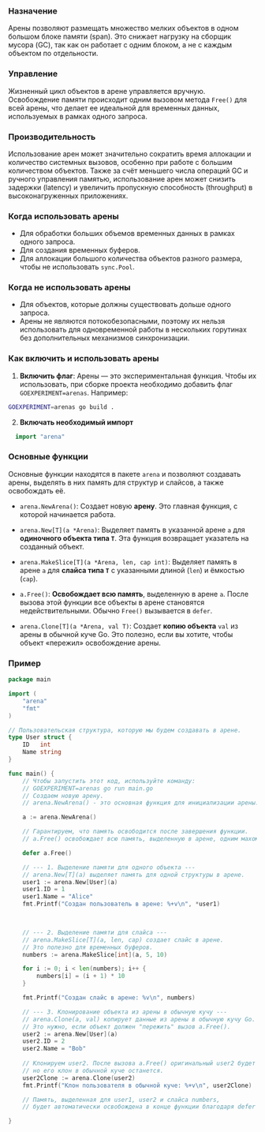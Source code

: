 
### Назначение 

Арены позволяют размещать множество мелких объектов в одном большом блоке памяти (span). Это снижает нагрузку на сборщик мусора (GC), так как он работает с одним блоком, а не с каждым объектом по отдельности.
    
### Управление

Жизненный цикл объектов в арене управляется вручную. Освобождение памяти происходит одним вызовом метода `Free()` для всей арены, что делает ее идеальной для временных данных, используемых в рамках одного запроса.

### Производительность

Использование арен может значительно сократить время аллокации и количество системных вызовов, особенно при работе с большим количеством объектов.  Также за  счёт меньшего числа операций GC и ручного управления памятью, использование арен может снизить задержки (latency) и увеличить пропускную способность (throughput) в высоконагруженных приложениях.


### Когда использовать арены

- Для обработки больших объемов временных данных в рамках одного запроса.
- Для создания временных буферов.
- Для аллокации большого количества объектов разного размера, чтобы не использовать `sync.Pool`.
    

### Когда не использовать арены

- Для объектов, которые должны существовать дольше одного запроса.
- Арены не являются потокобезопасными, поэтому их нельзя использовать для одновременной работы в нескольких горутинах без дополнительных механизмов синхронизации.


### Как включить и использовать арены

1. **Включить флаг**: Арены — это экспериментальная функция. Чтобы их использовать, при сборке проекта необходимо добавить флаг `GOEXPERIMENT=arenas`. Например:
```bash
GOEXPERIMENT=arenas go build .
```

2. **Включать необходимый импорт**
 ```go
   import "arena"
   ```

### Основные функции
Основные функции находятся в пакете `arena` и позволяют создавать арены, выделять в них память для структур и слайсов, а также освобождать её.

- `arena.NewArena()`: Создает новую **арену**. Это главная функция, с которой начинается работа.
    
- `arena.New[T](a *Arena)`: Выделяет память в указанной арене `a` для **одиночного объекта типа `T`**. Эта функция возвращает указатель на созданный объект.
    
- `arena.MakeSlice[T](a *Arena, len, cap int)`: Выделяет память в арене `a` для **слайса типа `T`** с указанными длиной (`len`) и ёмкостью (`cap`).
    
- `a.Free()`: **Освобождает всю память**, выделенную в арене `a`. После вызова этой функции все объекты в арене становятся недействительными. Обычно `Free()` вызывается в `defer`.
    
- `arena.Clone[T](a *Arena, val T)`: Создает **копию объекта** `val` из арены в обычной куче Go. Это полезно, если вы хотите, чтобы объект «пережил» освобождение арены.


### Пример
```go
package main

import (
    "arena"
    "fmt"
)

// Пользовательская структура, которую мы будем создавать в арене.
type User struct {
    ID   int
    Name string
}

func main() {
    // Чтобы запустить этот код, используйте команду:
    // GOEXPERIMENT=arenas go run main.go
    // Создаем новую арену.
    // arena.NewArena() - это основная функция для инициализации арены.

    a := arena.NewArena()

    // Гарантируем, что память освободится после завершения функции.
    // a.Free() освобождает всю память, выделенную в арене, одним махом.

    defer a.Free()

    // --- 1. Выделение памяти для одного объекта ---
    // arena.New[T](a) выделяет память для одной структуры в арене.
    user1 := arena.New[User](a)
    user1.ID = 1
    user1.Name = "Alice"
    fmt.Printf("Создан пользователь в арене: %+v\n", *user1)

  

    // --- 2. Выделение памяти для слайса ---
    // arena.MakeSlice[T](a, len, cap) создает слайс в арене.
    // Это полезно для временных буферов.
    numbers := arena.MakeSlice[int](a, 5, 10)

    for i := 0; i < len(numbers); i++ {
        numbers[i] = (i + 1) * 10
    }

    fmt.Printf("Создан слайс в арене: %v\n", numbers)

    // --- 3. Клонирование объекта из арены в обычную кучу ---
    // arena.Clone(a, val) копирует данные из арены в обычную кучу Go.
    // Это нужно, если объект должен "пережить" вызов a.Free().
    user2 := arena.New[User](a)
    user2.ID = 2
    user2.Name = "Bob"
  
    // Клонируем user2. После вызова a.Free() оригинальный user2 будет удален,
    // но его клон в обычной куче останется.
    user2Clone := arena.Clone(user2)
    fmt.Printf("Клон пользователя в обычной куче: %+v\n", user2Clone)

    // Память, выделенная для user1, user2 и слайса numbers,
    // будет автоматически освобождена в конце функции благодаря defer a.Free().

}
```